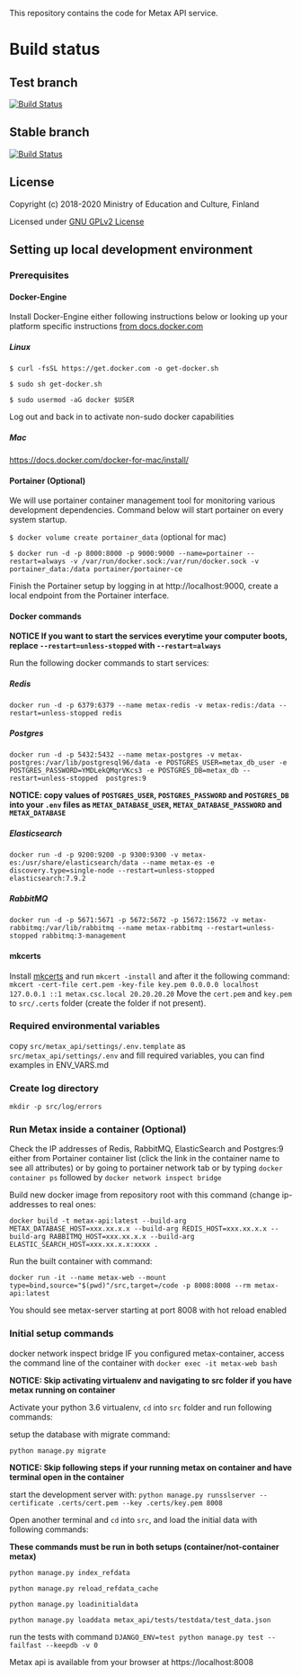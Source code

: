 This repository contains the code for Metax API service.

# Build status

## Test branch
[![Build Status](https://travis-ci.com/CSCfi/metax-api.svg?branch=test)](https://travis-ci.com/CSCfi/metax-api)

## Stable branch
[![Build Status](https://travis-ci.com/CSCfi/metax-api.svg?branch=stable)](https://travis-ci.com/CSCfi/metax-api)

License
-------
Copyright (c) 2018-2020 Ministry of Education and Culture, Finland

Licensed under [GNU GPLv2 License](LICENSE)


## Setting up local development environment

### Prerequisites

#### Docker-Engine

Install Docker-Engine either following instructions below or looking up your platform specific instructions [from docs.docker.com][1] 

##### Linux

`$ curl -fsSL https://get.docker.com -o get-docker.sh`

`$ sudo sh get-docker.sh`

`$ sudo usermod -aG docker $USER`

Log out and back in to activate non-sudo docker capabilities

##### Mac

https://docs.docker.com/docker-for-mac/install/

#### Portainer (Optional)

We will use portainer container management tool for monitoring various development dependencies. Command below will start portainer on every system startup.

`$ docker volume create portainer_data` (optional for mac)

`$ docker run -d -p 8000:8000 -p 9000:9000 --name=portainer --restart=always -v /var/run/docker.sock:/var/run/docker.sock -v portainer_data:/data portainer/portainer-ce`

Finish the Portainer setup by logging in at http://localhost:9000, create a local endpoint from the Portainer interface. 

#### Docker commands

__NOTICE If you want to start the services everytime your computer boots, replace `--restart=unless-stopped` with `--restart=always`__

Run the following docker commands to start services:

##### Redis

`docker run -d -p 6379:6379 --name metax-redis -v metax-redis:/data --restart=unless-stopped redis`

##### Postgres

`docker run -d -p 5432:5432 --name metax-postgres -v metax-postgres:/var/lib/postgresql96/data -e POSTGRES_USER=metax_db_user -e POSTGRES_PASSWORD=YMDLekQMqrVKcs3 -e POSTGRES_DB=metax_db --restart=unless-stopped  postgres:9`

__NOTICE: copy values of `POSTGRES_USER`, `POSTGRES_PASSWORD` and `POSTGRES_DB` into your `.env` files as `METAX_DATABASE_USER`, `METAX_DATABASE_PASSWORD` and `METAX_DATABASE`__

##### Elasticsearch

`docker run -d -p 9200:9200 -p 9300:9300 -v metax-es:/usr/share/elasticsearch/data --name metax-es -e discovery.type=single-node --restart=unless-stopped elasticsearch:7.9.2`

##### RabbitMQ

`docker run -d -p 5671:5671 -p 5672:5672 -p 15672:15672 -v metax-rabbitmq:/var/lib/rabbitmq --name metax-rabbitmq --restart=unless-stopped rabbitmq:3-management`

#### mkcerts

Install [mkcerts][2] and run `mkcert -install` and after it the following command:
`mkcert -cert-file cert.pem -key-file key.pem 0.0.0.0 localhost 127.0.0.1 ::1 metax.csc.local 20.20.20.20`
Move the `cert.pem` and `key.pem` to `src/.certs` folder (create the folder if not present).

### Required environmental variables

copy `src/metax_api/settings/.env.template` as `src/metax_api/settings/.env` and fill required variables, you can find examples in ENV_VARS.md

### Create log directory 

`mkdir -p src/log/errors`

### Run Metax inside a container (Optional)

Check the IP addresses of Redis, RabbitMQ, ElasticSearch and Postgres:9 either from Portainer container list (click the link in the container name to see all attributes) or by going to portainer network tab or by typing `docker container ps` followed by `docker network inspect bridge`

Build new docker image from repository root with this command (change ip-addresses to real ones:

`docker build -t metax-api:latest --build-arg METAX_DATABASE_HOST=xxx.xx.x.x --build-arg REDIS_HOST=xxx.xx.x.x --build-arg RABBITMQ_HOST=xxx.xx.x.x --build-arg ELASTIC_SEARCH_HOST=xxx.xx.x.x:xxxx .`

Run the built container with command:

`docker run -it --name metax-web --mount type=bind,source="$(pwd)"/src,target=/code -p 8008:8008 --rm metax-api:latest`

You should see metax-server starting at port 8008 with hot reload enabled

### Initial setup commands
docker network inspect bridge
IF you configured metax-container, access the command line of the container with `docker exec -it metax-web bash`

__NOTICE: Skip activating virtualenv and navigating to src folder if you have metax running on container__

Activate your python 3.6 virtualenv, `cd` into `src` folder and run following commands:

setup the database with migrate command:

`python manage.py migrate`

__NOTICE: Skip following steps if your running metax on container and have terminal open in the container__

start the development server with:
`python manage.py runsslserver --certificate .certs/cert.pem --key .certs/key.pem 8008`

Open another terminal and `cd` into `src`, and load the initial data with following commands: 

__These commands must be run in both setups (container/not-container metax)__

`python manage.py index_refdata`

`python manage.py reload_refdata_cache`

`python manage.py loadinitialdata`

`python manage.py loaddata metax_api/tests/testdata/test_data.json` 

run the tests with command `DJANGO_ENV=test python manage.py test --failfast --keepdb -v 0`

Metax api is available from your browser at https://localhost:8008


[1]: https://docs.docker.com/engine/install/
[2]: https://github.com/FiloSottile/mkcert
